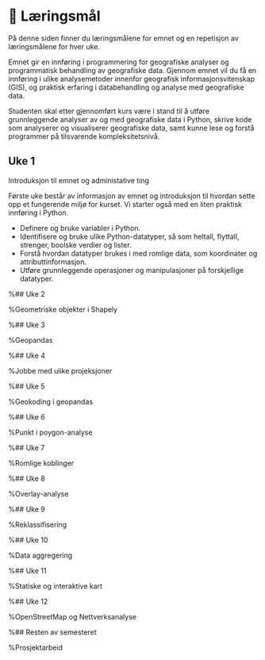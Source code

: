 # 📖 Læringsmål

På denne siden finner du læringsmålene for emnet og en repetisjon av læringsmålene for hver uke.

Emnet gir en innføring i programmering for geografiske analyser og programmatisk behandling av geografiske data. Gjennom emnet vil du få en innføring i ulike analysemetoder innenfor geografisk informasjonsvitenskap (GIS), og praktisk erfaring i databehandling og analyse med geografiske data.

Studenten skal etter gjennomført kurs være i stand til å utføre grunnleggende analyser av og med geografiske data i Python, skrive kode som analyserer og visualiserer geografiske data, samt kunne lese og forstå programmer på tilsvarende kompleksitetsnivå.

## Uke 1

Introduksjon til emnet og administative ting

Første uke består av informasjon av emnet og introduksjon til hvordan sette opp et fungerende miljø for kurset. Vi starter også med en liten praktisk innføring i Python.

* Definere og bruke variabler i Python.
* Identifisere og bruke ulike Python-datatyper, så som heltall, flyttall, strenger, boolske verdier og lister.
* Forstå hvordan datatyper brukes i med romlige data, som koordinater og attributtinformasjon.
* Utføre grunnleggende operasjoner og manipulasjoner på forskjellige datatyper.

%## Uke 2

%Geometriske objekter i Shapely

%## Uke 3

%Geopandas

%## Uke 4

%Jobbe med ulike projeksjoner

%## Uke 5

%Geokoding i geopandas

%## Uke 6

%Punkt i poygon-analyse

%## Uke 7

%Romlige koblinger

%## Uke 8

%Overlay-analyse

%## Uke 9

%Reklassifisering

%## Uke 10

%Data aggregering

%## Uke 11

%Statiske og interaktive kart

%## Uke 12

%OpenStreetMap og Nettverksanalyse

%## Resten av semesteret

%Prosjektarbeid